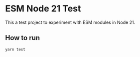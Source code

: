 # ESM Node 21 Test

This a test project to experiment with ESM modules in Node 21.


## How to run

```
yarn test
```
